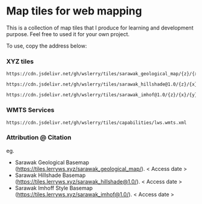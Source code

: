 # Map tiles for web mapping

This is a collection of map tiles that I produce for learning and development purpose. Feel free to used it for your own project.


To use, copy the address below:

### XYZ tiles

```
https://cdn.jsdelivr.net/gh/wslerry/tiles/sarawak_geological_map/{z}/{x}/{y}.png
```
```
https://cdn.jsdelivr.net/gh/wslerry/tiles/sarawak_hillshade@1.0/{z}/{x}/{y}.png
```
```
https://cdn.jsdelivr.net/gh/wslerry/tiles/sarawak_imhof@1.0/{z}/{x}/{y}.png
```

### WMTS Services
```
https://cdn.jsdelivr.net/gh/wslerry/tiles/capabilities/lws.wmts.xml
```

### Attribution @ Citation

eg.


- Sarawak Geological Basemap (https://tiles.lerryws.xyz/sarawak_geological_map/). < Access date >
- Sarawak Hillshade Basemap (https://tiles.lerryws.xyz/sarawak_hillshade@1.0/). < Access date >
- Sarawak Imhoff Style Basemap (https://tiles.lerryws.xyz/sarawak_imhof@1.0/). < Access date >